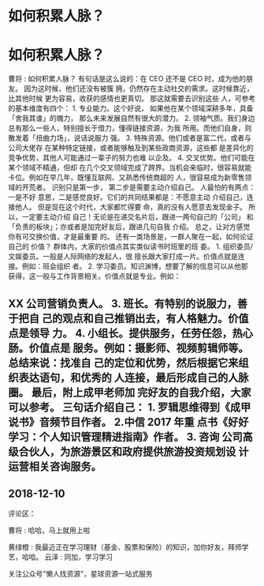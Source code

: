 # 如何积累人脉？

# 如何积累人脉？

曹将 : 如何积累人脉？ 有句话是这么说的：在 CEO 还不是 CEO 时，成为他的朋友。 因为这时候，他们还没有被簇 拥，仍然存在主动社交的需求。这时候靠近，比其他时候 更为容易，收获的感情也更真切。 那这就需要去识别这些 人，可参考的基本维度有四个： 1\. 专业能力。这个好说， 如果他在某个领域深耕多年，具备「舍我其谁」的魄力， 那么未来发展自然有很大的潜力。 2\. 领袖气质。我们身边 总有那么一些人，特别擅长于借力，懂得链接资源，为我 所用。而他们自身，则散发着「扭曲力场」，说话说服力 强。 3\. 特殊资源。他们或者是富二代，或者与公司大佬存 在某种特定链接，或者能够触及到某些政商资源，这些都 是差异化的竞争优势，其他人可能通过一辈子的努力也难 以企及。 4\. 交叉优势。他们可能在某个领域不精通，但却 在几个交叉领域完成了跨界。当机会来临时，很容易就能 卡位。例如在早几年，既懂互联网、又熟悉传统商超的 人，很容易成为新零售领域的开荒者。 识别只是第一步， 第二步是需要主动介绍自己。 人最怕的有两点：一是不好 意思，二是感觉良好。它们的共同结果都是：不愿意主动 介绍自己，连接他人。 但是现在这个时代，大家都忙得要 命，真的没有人愿意去发现金子。 所以，一定要主动介绍 自己！无论是在递交名片后，跟进一两句自己的「公司」 和「负责的板块」；亦或者是加完好友后，跟进几句自我 介绍。 总之，让对方感觉你有可交换价值，才是最重要 的。 还有一类场景是，一群人聚在一起，如何论证自己的 价值？ 群体内，大家的价值点其实类似读书时班里的班 委。 1\. 组织委员/文娱委员。一般是人际网络的发起人，很 擅长跟大家打成一片。价值点就是连接。例如：班会组织 者。 2\. 学习委员。知识渊博，想要了解的信息可以从他那 获得，这一般与工作背景相关。价值点就是专业。例如：

## XX 公司营销负责人。 3\. 班长。有特别的说服力，善于把自 己的观点和自己推销出去，有人格魅力。价值点是领导 力。 4\. 小组长。提供服务，任劳任怨，热心肠。价值点是 服务。例如：摄影师、视频剪辑师等。 总结来说：找准自 己的定位和优势，然后根据它来组织表达语句，和优秀的 人连接，最后形成自己的人脉圈。 最后，附上成甲老师加 完好友的自我介绍，大家可以参考。 三句话介绍自己： 1\. 罗辑思维得到《成甲说书》音频节目作者。 2.中信 2017 年重 点书《好好学习：个人知识管理精进指南》作者。 3\. 咨询 公司高级合伙人，为旅游景区和政府提供旅游投资规划设 计运营相关咨询服务。

## 2018-12-10

评论区：

曹将 : 哈哈，马上就用上啦

黄绿橙 : 我最近正在学习理财（基金、股票和保险）的知识，加你好友，拜师学艺，哈哈。 云泽 : 同加，学习学习

关注公众号"懒人找资源"，星球资源一站式服务